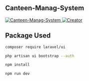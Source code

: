 ## Canteen-Manag-System

<p align="left">
<a href="https://github.com/ranjith-acharya/canteen-manag-system" target="_blank">
    <img src="https://img.shields.io/badge/build-Canteen--Manag--System-green" alt="Canteen-Manag-System">
</a>
<a href="https://github.com/ranjith-acharya" target="_blank">
    <img src="https://img.shields.io/badge/creator-ranjith--acharya-blue" alt="Creator">
</a>
</p>

## Package Used

```bash
composer require laravel/ui
```
```bash
php artisan ui bootstrap --auth
```
```bash
npm install
```
```bash
npm run dev
```